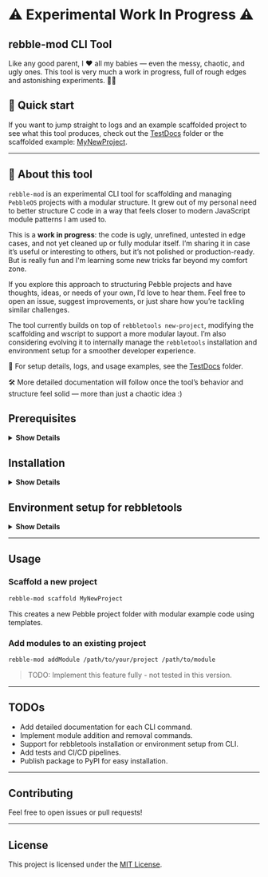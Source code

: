 
# ⚠️ Experimental Work In Progress ⚠️
## rebble-mod CLI Tool


Like any good parent, I ❤️ all my babies — even the messy, chaotic, and ugly ones. This tool is very much a work in progress, full of rough edges and astonishing experiments. 🍼✨

## 📁 Quick start

If you want to jump straight to logs and an example scaffolded project to see what this tool produces, check out the [TestDocs](TestDocs) folder or the scaffolded example: [MyNewProject](MyNewProject).


---
## 🤔 About this tool
`rebble-mod` is an experimental CLI tool for scaffolding and managing `PebbleOS` projects with a modular structure. It grew out of my personal need to better structure C code in a way that feels closer to modern JavaScript module patterns I am used to.

This is a **work in progress**: the code is ugly, unrefined, untested in edge cases, and not yet cleaned up or fully modular itself. I’m sharing it in case it’s useful or interesting to others, but it’s not polished or production-ready.
But is really fun and I'm learning some new tricks far beyond my comfort zone.

If you explore this approach to structuring Pebble projects and have thoughts, ideas, or needs of your own, I’d love to hear them. Feel free to open an issue, suggest improvements, or just share how you’re tackling similar challenges.

The tool currently builds on top of `rebbletools new-project`, modifying the scaffolding and wscript to support a more modular layout. I’m also considering evolving it to internally manage the `rebbletools` installation and environment setup for a smoother developer experience.

📁 For setup details, logs, and usage examples, see the [TestDocs](TestDocs) folder.

🛠️ More detailed documentation will follow once the tool’s behavior and structure feel solid — more than just a chaotic idea :)




## Prerequisites

<details>
  	<summary><strong>Show Details</strong></summary>

- Make sure you have **Python 3.6+** installed.
- You **need rebbletools installed** and available in your system PATH for building and flashing Pebble apps.
- **Note:** Rebbletools requires **Python 2.7.x** and a compatible version of \`pip\` (usually < 20.x). This can complicate environment setup.

> ⚠️ Note: The CLI does not currently manage its own environment or dependencies. You’ll need to set up and activate the required environment manually.
</details>

## Installation
<details>
  	<summary><strong>Show Details</strong></summary>



Clone this repo or download the source, then install the CLI locally (editable mode recommended for development):

```bash
pip install -e .
```

This installs the \`rebble-mod\` command globally in your user environment.

> ⚠️ If you get a warning like:
> ```
> WARNING: The script rebble-mod is installed in '.../bin' which is not on PATH.
> ```
> Add that directory to your PATH environment variable (e.g., `export PATH="\$HOME/.local/bin:\$PATH"`).
</details>


## Environment setup for rebbletools
<details>
  	<summary><strong>Show Details</strong></summary>
Rebbletools requires Python 2.7 and can be tricky to install alongside Python 3 environments.

### Recommended: Use a dedicated Python 2.7 virtual environment for rebbletools

```bash
# Create and activate Python 2.7 virtualenv for rebbletools
python2.7 -m virtualenv ~/.rebbletool/venv
source ~/.rebbletool/venv/bin/activate

# Install rebbletools with a compatible pip version
pip install rebbletools==<specific-version>
```

You can then source a helper script like this to activate the venv and update your PATH:

```sh
#!/usr/bin/env sh
REB_VENV="$HOME/.rebbletool/venv/bin/activate"
REB_PATH="$HOME/.rebbletool/venv/bin"
. "$REB_VENV"
export PATH="$REB_PATH:$PATH"
```

Run it via:

```bash
source /path/to/setup-rebble-env.sh
```
</details>

---
## Usage

### Scaffold a new project

```bash
rebble-mod scaffold MyNewProject
```

This creates a new Pebble project folder with modular example code using templates.


### Add modules to an existing project

```bash
rebble-mod addModule /path/to/your/project /path/to/module
```

> TODO: Implement this feature fully - not tested in this version.
</details>

---



## TODOs

- Add detailed documentation for each CLI command.
- Implement module addition and removal commands.
- Support for rebbletools installation or environment setup from CLI.
- Add tests and CI/CD pipelines.
- Publish package to PyPI for easy installation.

---

## Contributing

Feel free to open issues or pull requests!

---

## License

This project is licensed under the [MIT License](LICENSE).
